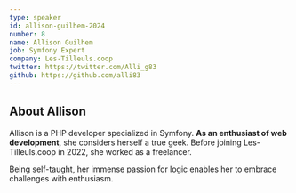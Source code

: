 ```yaml
---
type: speaker
id: allison-guilhem-2024
number: 8
name: Allison Guilhem
job: Symfony Expert
company: Les-Tilleuls.coop
twitter: https://twitter.com/Alli_g83
github: https://github.com/alli83
---
```


## About Allison

Allison is a PHP developer specialized in Symfony. **As an enthusiast of web development**, she considers herself a true geek. Before joining Les-Tilleuls.coop in 2022, she worked as a freelancer.

Being self-taught, her immense passion for logic enables her to embrace challenges with enthusiasm.
